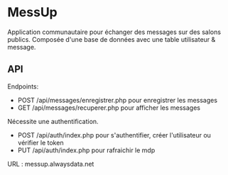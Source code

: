 # MessUp
Application communautaire pour échanger des messages sur des salons publics.
Composée d'une base de données avec une table utilisateur & message.

## API
Endpoints:
- POST /api/messages/enregistrer.php pour enregistrer les messages
- GET /api/messages/recuperer.php pour afficher les messages

Nécessite une authentification.

- POST /api/auth/index.php pour s'authentifier, créer l'utilisateur ou vérifier le token
- PUT /api/auth/index.php pour rafraichir le mdp


URL : messup.alwaysdata.net
